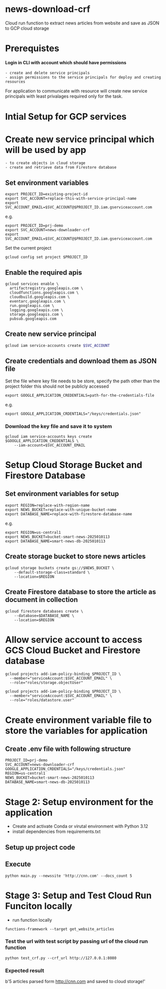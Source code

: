 # news-download-crf
Cloud run function to extract news articles from website and save as JSON to GCP cloud storage

# Prerequistes
#### Login in CLI with account which should have permissions
    - create and delete service principals
    - assign permissions to the service principals for deploy and creating resources

For application to communicate with resource will create new service principals with least privalages required only for the task.

# Intial Setup for GCP services

# Create new service principal which will be used by app
    - to create objects in cloud storage
    - create and retrieve data from Firestore database
  
## Set environment variables
```
export PROJECT_ID=existing-project-id
export SVC_ACCOUNT=replace-this-with-service-principal-name
export SVC_ACCOUNT_EMAIL=$SVC_ACCOUNT@$PROJECT_ID.iam.gserviceaccount.com
```

e.g.
```
export PROJECT_ID=prj-demo
export SVC_ACCOUNT=news-downloader-crf
export SVC_ACCOUNT_EMAIL=$SVC_ACCOUNT@$PROJECT_ID.iam.gserviceaccount.com
```

Set the current project
```
gcloud config set project $PROJECT_ID
```

## Enable the required apis

```
gcloud services enable \
  artifactregistry.googleapis.com \
  cloudfunctions.googleapis.com \
  cloudbuild.googleapis.com \
  eventarc.googleapis.com \
  run.googleapis.com \
  logging.googleapis.com \
  storage.googleapis.com \
  pubsub.googleapis.com 
```

## Create new service principal
```sh
gcloud iam service-accounts create $SVC_ACCOUNT
```

## Create credentials and download them as JSON file

Set the file where key file needs to be store, specify the path other than the project folder this should not be publicly accessed

```
export GOOGLE_APPLICATION_CREDENTIALS=path-for-the-credentials-file
```
e.g. 
```
export GOOGLE_APPLICATION_CRDENTIALS="/keys/credentials.json"
```

### Download the key file and save it to system
```
gcloud iam service-accounts keys create $GOOGLE_APPLICATION_CREDENTIALS \
    --iam-account=$SVC_ACCOUNT_EMAIL
```

# Setup Cloud Storage Bucket and Firestore Database

## Set environment variables for setup

```
export REGION=replace-with-region-name
export NEWS_BUCKET=replace-with-unique-bucket-name
export DATABASE_NAME=replace-with-firestore-database-name
```

e.g.
```
export REGION=us-central1
export NEWS_BUCKET=bucket-smart-news-2025010113
export DATABASE_NAME=smart-news-db-2025010113
```

## Create storage bucket to store news articles
```
gcloud storage buckets create gs://$NEWS_BUCKET \
    --default-storage-class=standard \
    --location=$REGION
```

## Create Firestore database to store the article as document in collection
```
gcloud firestore databases create \
    --database=$DATABASE_NAME \
    --location=$REGION
```

# Allow service account to access GCS Cloud Bucket and Firestore database
```
gcloud projects add-iam-policy-binding $PROJECT_ID \
  --member="serviceAccount:$SVC_ACCOUNT_EMAIL" \
  --role="roles/storage.objectUser"
```

```
gcloud projects add-iam-policy-binding $PROJECT_ID \
  --member="serviceAccount:$SVC_ACCOUNT_EMAIL" \
  --role="roles/datastore.user"
```

# Create environment variable file to store the variables for application

## Create .env file with following structure
```
PROJECT_ID=prj-demo
SVC_ACCOUNT=news-downloader-crf
GOOGLE_APPLICATION_CRDENTIALS="/keys/credentials.json"
REGION=us-central1
NEWS_BUCKET=bucket-smart-news-2025010113
DATABASE_NAME=smart-news-db-2025010113
```

# Stage 2: Setup environment for the application

- Create and activate Conda or virutal environment with Python 3.12
- install dependencies from requirements.txt

## Setup up project code

## Execute

```
python main.py --newssite 'http://cnn.com' --docs_count 5
```

# Stage 3: Setup and Test Cloud Run Funciton locally

- run function locally
```
functions-framework --target get_website_articles
```

### Test the url with test script by passing url of the cloud run function

```
python test_crf.py --crf_url http://127.0.0.1:8080
```

### Expected result
b'5 articles parsed form http://cnn.com and saved to cloud storage!'

